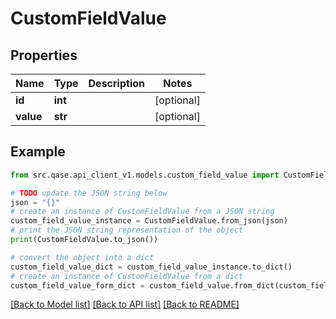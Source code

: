 # CustomFieldValue


## Properties

Name | Type | Description | Notes
------------ | ------------- | ------------- | -------------
**id** | **int** |  | [optional] 
**value** | **str** |  | [optional] 

## Example

```python
from src.qase.api_client_v1.models.custom_field_value import CustomFieldValue

# TODO update the JSON string below
json = "{}"
# create an instance of CustomFieldValue from a JSON string
custom_field_value_instance = CustomFieldValue.from_json(json)
# print the JSON string representation of the object
print(CustomFieldValue.to_json())

# convert the object into a dict
custom_field_value_dict = custom_field_value_instance.to_dict()
# create an instance of CustomFieldValue from a dict
custom_field_value_form_dict = custom_field_value.from_dict(custom_field_value_dict)
```
[[Back to Model list]](../README.md#documentation-for-models) [[Back to API list]](../README.md#documentation-for-api-endpoints) [[Back to README]](../README.md)


